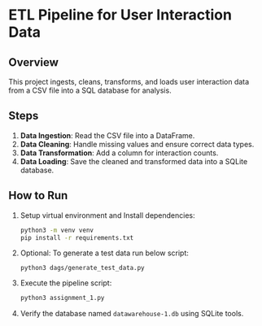 # ETL Pipeline for User Interaction Data

## Overview
This project ingests, cleans, transforms, and loads user interaction data from a CSV file into a SQL database for analysis.

## Steps
1. **Data Ingestion**: Read the CSV file into a DataFrame.
2. **Data Cleaning**: Handle missing values and ensure correct data types.
3. **Data Transformation**: Add a column for interaction counts.
4. **Data Loading**: Save the cleaned and transformed data into a SQLite database.

## How to Run
1. Setup virtual environment and Install dependencies:
    ```bash
    python3 -m venv venv
    pip install -r requirements.txt
    ```
   

2. Optional: To generate a test data run below script:
   ```
   python3 dags/generate_test_data.py
   ```

3. Execute the pipeline script:
    ```bash
    python3 assignment_1.py
    ```
   
4. Verify the database named ```datawarehouse-1.db``` using SQLite tools.
